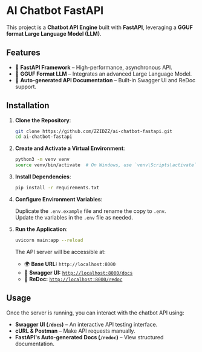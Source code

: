 # AI Chatbot FastAPI

This project is a **Chatbot API Engine** built with **FastAPI**, leveraging a **GGUF format Large Language Model (LLM)**.

## Features

- 🚀 **FastAPI Framework** – High-performance, asynchronous API.
- 🤖 **GGUF Format LLM** – Integrates an advanced Large Language Model.
- 📜 **Auto-generated API Documentation** – Built-in Swagger UI and ReDoc support.

## Installation

1. **Clone the Repository**:

   ```bash
   git clone https://github.com/ZZIDZZ/ai-chatbot-fastapi.git
   cd ai-chatbot-fastapi
   ```

2. **Create and Activate a Virtual Environment**:

   ```bash
   python3 -m venv venv
   source venv/bin/activate  # On Windows, use `venv\Scripts\activate`
   ```

3. **Install Dependencies**:

   ```bash
   pip install -r requirements.txt
   ```

4. **Configure Environment Variables**:

   Duplicate the `.env.example` file and rename the copy to `.env`.  
   Update the variables in the `.env` file as needed.

5. **Run the Application**:

   ```bash
   uvicorn main:app --reload
   ```

   The API server will be accessible at:

   - 🌍 **Base URL:** `http://localhost:8000`
   - 📄 **Swagger UI:** [`http://localhost:8000/docs`](http://localhost:8000/docs)
   - 📘 **ReDoc:** [`http://localhost:8000/redoc`](http://localhost:8000/redoc)

## Usage

Once the server is running, you can interact with the chatbot API using:

- **Swagger UI (`/docs`)** – An interactive API testing interface.
- **cURL & Postman** – Make API requests manually.
- **FastAPI's Auto-generated Docs (`/redoc`)** – View structured documentation.

